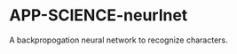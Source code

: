 APP-SCIENCE-neurlnet
====================

A backpropogation neural network to recognize characters.
